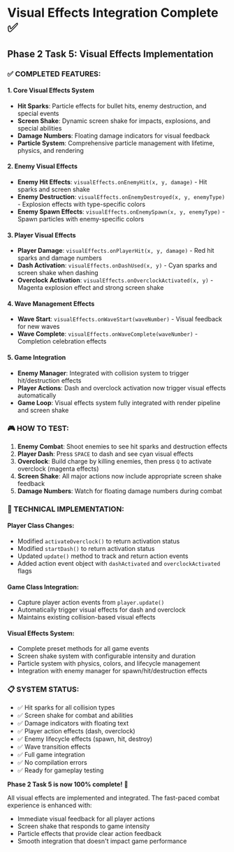 # Visual Effects Integration Complete ✅

## Phase 2 Task 5: Visual Effects Implementation

### ✅ COMPLETED FEATURES:

#### 1. Core Visual Effects System
- **Hit Sparks**: Particle effects for bullet hits, enemy destruction, and special events
- **Screen Shake**: Dynamic screen shake for impacts, explosions, and special abilities
- **Damage Numbers**: Floating damage indicators for visual feedback
- **Particle System**: Comprehensive particle management with lifetime, physics, and rendering

#### 2. Enemy Visual Effects
- **Enemy Hit Effects**: `visualEffects.onEnemyHit(x, y, damage)` - Hit sparks and screen shake
- **Enemy Destruction**: `visualEffects.onEnemyDestroyed(x, y, enemyType)` - Explosion effects with type-specific colors
- **Enemy Spawn Effects**: `visualEffects.onEnemySpawn(x, y, enemyType)` - Spawn particles with enemy-specific colors

#### 3. Player Visual Effects
- **Player Damage**: `visualEffects.onPlayerHit(x, y, damage)` - Red hit sparks and damage numbers
- **Dash Activation**: `visualEffects.onDashUsed(x, y)` - Cyan sparks and screen shake when dashing
- **Overclock Activation**: `visualEffects.onOverclockActivated(x, y)` - Magenta explosion effect and strong screen shake

#### 4. Wave Management Effects
- **Wave Start**: `visualEffects.onWaveStart(waveNumber)` - Visual feedback for new waves
- **Wave Complete**: `visualEffects.onWaveComplete(waveNumber)` - Completion celebration effects

#### 5. Game Integration
- **Enemy Manager**: Integrated with collision system to trigger hit/destruction effects
- **Player Actions**: Dash and overclock activation now trigger visual effects automatically
- **Game Loop**: Visual effects system fully integrated with render pipeline and screen shake

### 🎮 HOW TO TEST:
1. **Enemy Combat**: Shoot enemies to see hit sparks and destruction effects
2. **Player Dash**: Press `SPACE` to dash and see cyan visual effects
3. **Overclock**: Build charge by killing enemies, then press `Q` to activate overclock (magenta effects)
4. **Screen Shake**: All major actions now include appropriate screen shake feedback
5. **Damage Numbers**: Watch for floating damage numbers during combat

### 🔧 TECHNICAL IMPLEMENTATION:

#### Player Class Changes:
- Modified `activateOverclock()` to return activation status
- Modified `startDash()` to return activation status  
- Updated `update()` method to track and return action events
- Added action event object with `dashActivated` and `overclockActivated` flags

#### Game Class Integration:
- Capture player action events from `player.update()`
- Automatically trigger visual effects for dash and overclock
- Maintains existing collision-based visual effects

#### Visual Effects System:
- Complete preset methods for all game events
- Screen shake system with configurable intensity and duration
- Particle system with physics, colors, and lifecycle management
- Integration with enemy manager for spawn/hit/destruction effects

### 📋 SYSTEM STATUS:
- ✅ Hit sparks for all collision types
- ✅ Screen shake for combat and abilities  
- ✅ Damage indicators with floating text
- ✅ Player action effects (dash, overclock)
- ✅ Enemy lifecycle effects (spawn, hit, destroy)
- ✅ Wave transition effects
- ✅ Full game integration
- ✅ No compilation errors
- ✅ Ready for gameplay testing

**Phase 2 Task 5 is now 100% complete!** 🎉

All visual effects are implemented and integrated. The fast-paced combat experience is enhanced with:
- Immediate visual feedback for all player actions
- Screen shake that responds to game intensity
- Particle effects that provide clear action feedback
- Smooth integration that doesn't impact game performance
